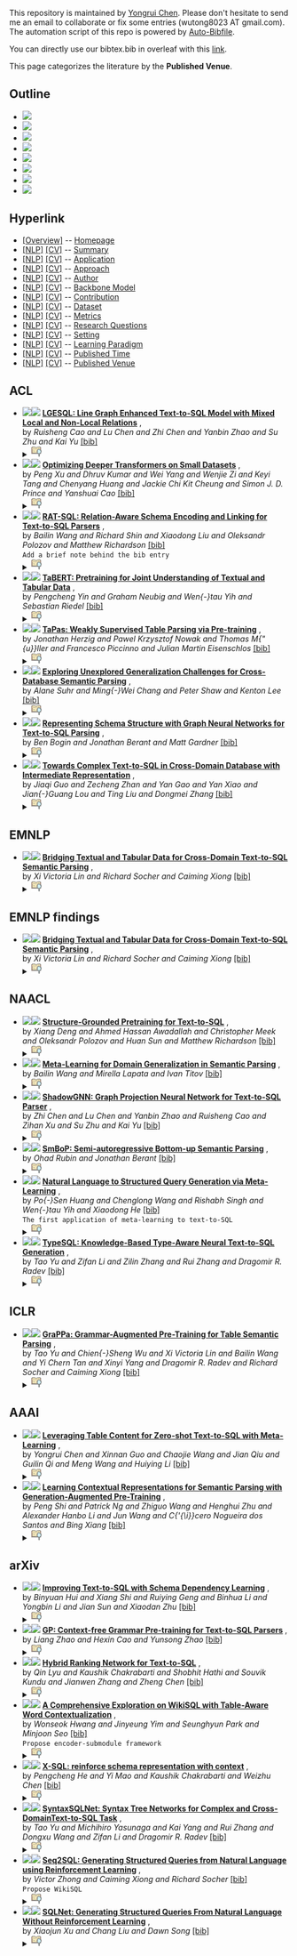 This repository is maintained by [Yongrui Chen](). Please don't hesitate to send me an email to collaborate or fix some entries (wutong8023 AT gmail.com). 
The automation script of this repo is powered by [Auto-Bibfile](https://github.com/wutong8023/Auto-Bibfile.git).

You can directly use our bibtex.bib in overleaf with this [link]().

This page categorizes the literature by the **Published Venue**.

## Outline 
- [![](https://img.shields.io/badge/Hyperlink-blue)](https://github.com/bahuia/Awesome_Text_to_SQL/blob/master/text2sql4all/./README.md#hyperlink)
- [![](https://img.shields.io/badge/ACL-8-blue)](https://github.com/bahuia/Awesome_Text_to_SQL/blob/master/text2sql4all/./README.md#acl)
- [![](https://img.shields.io/badge/EMNLP-1-blue)](https://github.com/bahuia/Awesome_Text_to_SQL/blob/master/text2sql4all/./README.md#emnlp)
- [![](https://img.shields.io/badge/EMNLP_findings-1-blue)](https://github.com/bahuia/Awesome_Text_to_SQL/blob/master/text2sql4all/./README.md#emnlp-findings)
- [![](https://img.shields.io/badge/NAACL-6-blue)](https://github.com/bahuia/Awesome_Text_to_SQL/blob/master/text2sql4all/./README.md#naacl)
- [![](https://img.shields.io/badge/ICLR-1-blue)](https://github.com/bahuia/Awesome_Text_to_SQL/blob/master/text2sql4all/./README.md#iclr)
- [![](https://img.shields.io/badge/AAAI-2-blue)](https://github.com/bahuia/Awesome_Text_to_SQL/blob/master/text2sql4all/./README.md#aaai)
- [![](https://img.shields.io/badge/arXiv-8-blue)](https://github.com/bahuia/Awesome_Text_to_SQL/blob/master/text2sql4all/./README.md#arxiv)
## Hyperlink 
- [[Overview]](https://github.com/bahuia/Awesome_Text_to_SQL/blob/master/README.md) -- [Homepage](https://github.com/bahuia/Awesome_Text_to_SQL/blob/master/README.md)
- [[NLP]](https://github.com/bahuia/Awesome_Text_to_SQL/blob/master/text2sql4nlp/./)  [[CV]](https://github.com/bahuia/Awesome_Text_to_SQL/blob/master/text2sql4cv/./) -- [Summary](https://github.com/bahuia/Awesome_Text_to_SQL/blob/master/text2sql4all/./)
- [[NLP]](https://github.com/bahuia/Awesome_Text_to_SQL/blob/master/text2sql4nlp/application)  [[CV]](https://github.com/bahuia/Awesome_Text_to_SQL/blob/master/text2sql4cv/application) -- [Application](https://github.com/bahuia/Awesome_Text_to_SQL/blob/master/text2sql4all/application)
- [[NLP]](https://github.com/bahuia/Awesome_Text_to_SQL/blob/master/text2sql4nlp/approach)  [[CV]](https://github.com/bahuia/Awesome_Text_to_SQL/blob/master/text2sql4cv/approach) -- [Approach](https://github.com/bahuia/Awesome_Text_to_SQL/blob/master/text2sql4all/approach)
- [[NLP]](https://github.com/bahuia/Awesome_Text_to_SQL/blob/master/text2sql4nlp/author)  [[CV]](https://github.com/bahuia/Awesome_Text_to_SQL/blob/master/text2sql4cv/author) -- [Author](https://github.com/bahuia/Awesome_Text_to_SQL/blob/master/text2sql4all/author)
- [[NLP]](https://github.com/bahuia/Awesome_Text_to_SQL/blob/master/text2sql4nlp/backbone_model)  [[CV]](https://github.com/bahuia/Awesome_Text_to_SQL/blob/master/text2sql4cv/backbone_model) -- [Backbone Model](https://github.com/bahuia/Awesome_Text_to_SQL/blob/master/text2sql4all/backbone_model)
- [[NLP]](https://github.com/bahuia/Awesome_Text_to_SQL/blob/master/text2sql4nlp/contribution)  [[CV]](https://github.com/bahuia/Awesome_Text_to_SQL/blob/master/text2sql4cv/contribution) -- [Contribution](https://github.com/bahuia/Awesome_Text_to_SQL/blob/master/text2sql4all/contribution)
- [[NLP]](https://github.com/bahuia/Awesome_Text_to_SQL/blob/master/text2sql4nlp/dataset)  [[CV]](https://github.com/bahuia/Awesome_Text_to_SQL/blob/master/text2sql4cv/dataset) -- [Dataset](https://github.com/bahuia/Awesome_Text_to_SQL/blob/master/text2sql4all/dataset)
- [[NLP]](https://github.com/bahuia/Awesome_Text_to_SQL/blob/master/text2sql4nlp/metrics)  [[CV]](https://github.com/bahuia/Awesome_Text_to_SQL/blob/master/text2sql4cv/metrics) -- [Metrics](https://github.com/bahuia/Awesome_Text_to_SQL/blob/master/text2sql4all/metrics)
- [[NLP]](https://github.com/bahuia/Awesome_Text_to_SQL/blob/master/text2sql4nlp/research_question)  [[CV]](https://github.com/bahuia/Awesome_Text_to_SQL/blob/master/text2sql4cv/research_question) -- [Research Questions](https://github.com/bahuia/Awesome_Text_to_SQL/blob/master/text2sql4all/research_question)
- [[NLP]](https://github.com/bahuia/Awesome_Text_to_SQL/blob/master/text2sql4nlp/setting)  [[CV]](https://github.com/bahuia/Awesome_Text_to_SQL/blob/master/text2sql4cv/setting) -- [Setting](https://github.com/bahuia/Awesome_Text_to_SQL/blob/master/text2sql4all/setting)
- [[NLP]](https://github.com/bahuia/Awesome_Text_to_SQL/blob/master/text2sql4nlp/supervision)  [[CV]](https://github.com/bahuia/Awesome_Text_to_SQL/blob/master/text2sql4cv/supervision) -- [ Learning Paradigm](https://github.com/bahuia/Awesome_Text_to_SQL/blob/master/text2sql4all/supervision)
- [[NLP]](https://github.com/bahuia/Awesome_Text_to_SQL/blob/master/text2sql4nlp/time)  [[CV]](https://github.com/bahuia/Awesome_Text_to_SQL/blob/master/text2sql4cv/time) -- [Published Time](https://github.com/bahuia/Awesome_Text_to_SQL/blob/master/text2sql4all/time)
- [[NLP]](https://github.com/bahuia/Awesome_Text_to_SQL/blob/master/text2sql4nlp/venue)  [[CV]](https://github.com/bahuia/Awesome_Text_to_SQL/blob/master/text2sql4cv/venue) -- [Published Venue](https://github.com/bahuia/Awesome_Text_to_SQL/blob/master/text2sql4all/venue)

## ACL

- [![](https://img.shields.io/badge/ACL-2021-blue)](https://doi.org/10.18653/v1/2021.acl-long.198)<a href="https://scholar.google.com.hk/scholar?q=LGESQL:+Line+Graph+Enhanced+Text-to-SQL+Model+with+Mixed+Local+and+Non-Local+Relations"><img src="https://img.shields.io/badge/-blue.svg?&logo=google-scholar&logoColor=white" height="18" align="bottom"></a> [**LGESQL: Line Graph Enhanced Text-to-SQL Model with Mixed Local and
Non-Local Relations**](https://doi.org/10.18653/v1/2021.acl-long.198) , <br> by *Ruisheng Cao and
Lu Chen and
Zhi Chen and
Yanbin Zhao and
Su Zhu and
Kai Yu* [[bib]](https://github.com/bahuia/Awesome_Text_to_SQL/blob/master/./bibtex.bib#L509-L531) <br></details><details><summary><img src=https://github.com/bahuia/Awesome_Text_to_SQL/blob/master/scripts/svg/copy_icon.png height="20" align="bottom"></summary><pre>```DBLP:conf/acl/CaoC0ZZ020```
- [![](https://img.shields.io/badge/ACL-2021-blue)](https://doi.org/10.18653/v1/2021.acl-long.163)<a href="https://scholar.google.com.hk/scholar?q=Optimizing+Deeper+Transformers+on+Small+Datasets"><img src="https://img.shields.io/badge/-blue.svg?&logo=google-scholar&logoColor=white" height="18" align="bottom"></a> [**Optimizing Deeper Transformers on Small Datasets**](https://doi.org/10.18653/v1/2021.acl-long.163) , <br> by *Peng Xu and
Dhruv Kumar and
Wei Yang and
Wenjie Zi and
Keyi Tang and
Chenyang Huang and
Jackie Chi Kit Cheung and
Simon J. D. Prince and
Yanshuai Cao* [[bib]](https://github.com/bahuia/Awesome_Text_to_SQL/blob/master/./bibtex.bib#L558-L582) <br></details><details><summary><img src=https://github.com/bahuia/Awesome_Text_to_SQL/blob/master/scripts/svg/copy_icon.png height="20" align="bottom"></summary><pre>```DBLP:conf/acl/Xu0YZT0CPC20```
- [![](https://img.shields.io/badge/ACL-2020-blue)](https://www.aclweb.org/anthology/2020.acl-main.677/)<a href="https://scholar.google.com.hk/scholar?q=RAT-SQL:+Relation-Aware+Schema+Encoding+and+Linking+for+Text-to-SQL+Parsers"><img src="https://img.shields.io/badge/-blue.svg?&logo=google-scholar&logoColor=white" height="18" align="bottom"></a> [**RAT-SQL: Relation-Aware Schema Encoding and Linking for Text-to-SQL Parsers**](https://www.aclweb.org/anthology/2020.acl-main.677/) , <br> by *Bailin Wang and
Richard Shin and
Xiaodong Liu and
Oleksandr Polozov and
Matthew Richardson* [[bib]](https://github.com/bahuia/Awesome_Text_to_SQL/blob/master/./bibtex.bib#L5-L16) <br>```Add a brief note behind the bib entry
```</details><details><summary><img src=https://github.com/bahuia/Awesome_Text_to_SQL/blob/master/scripts/svg/copy_icon.png height="20" align="bottom"></summary><pre>```WangSLPR20```
- [![](https://img.shields.io/badge/ACL-2020-blue)](https://doi.org/10.18653/v1/2020.acl-main.745)<a href="https://scholar.google.com.hk/scholar?q=TaBERT:+Pretraining+for+Joint+Understanding+of+Textual+and+Tabular+Data"><img src="https://img.shields.io/badge/-blue.svg?&logo=google-scholar&logoColor=white" height="18" align="bottom"></a> [**TaBERT: Pretraining for Joint Understanding of Textual and Tabular
Data**](https://doi.org/10.18653/v1/2020.acl-main.745) , <br> by *Pengcheng Yin and
Graham Neubig and
Wen{-}tau Yih and
Sebastian Riedel* [[bib]](https://github.com/bahuia/Awesome_Text_to_SQL/blob/master/./bibtex.bib#L284-L304) <br></details><details><summary><img src=https://github.com/bahuia/Awesome_Text_to_SQL/blob/master/scripts/svg/copy_icon.png height="20" align="bottom"></summary><pre>```DBLP:conf/acl/YinNYR20```
- [![](https://img.shields.io/badge/ACL-2020-blue)](https://doi.org/10.18653/v1/2020.acl-main.398)<a href="https://scholar.google.com.hk/scholar?q=TaPas:+Weakly+Supervised+Table+Parsing+via+Pre-training"><img src="https://img.shields.io/badge/-blue.svg?&logo=google-scholar&logoColor=white" height="18" align="bottom"></a> [**TaPas: Weakly Supervised Table Parsing via Pre-training**](https://doi.org/10.18653/v1/2020.acl-main.398) , <br> by *Jonathan Herzig and
Pawel Krzysztof Nowak and
Thomas M{\"{u}}ller and
Francesco Piccinno and
Julian Martin Eisenschlos* [[bib]](https://github.com/bahuia/Awesome_Text_to_SQL/blob/master/./bibtex.bib#L306-L326) <br></details><details><summary><img src=https://github.com/bahuia/Awesome_Text_to_SQL/blob/master/scripts/svg/copy_icon.png height="20" align="bottom"></summary><pre>```DBLP:conf/acl/HerzigNMPE20```
- [![](https://img.shields.io/badge/ACL-2020-blue)](https://doi.org/10.18653/v1/2020.acl-main.742)<a href="https://scholar.google.com.hk/scholar?q=Exploring+Unexplored+Generalization+Challenges+for+Cross-Database+Semantic+Parsing"><img src="https://img.shields.io/badge/-blue.svg?&logo=google-scholar&logoColor=white" height="18" align="bottom"></a> [**Exploring Unexplored Generalization Challenges for Cross-Database
Semantic Parsing**](https://doi.org/10.18653/v1/2020.acl-main.742) , <br> by *Alane Suhr and
Ming{-}Wei Chang and
Peter Shaw and
Kenton Lee* [[bib]](https://github.com/bahuia/Awesome_Text_to_SQL/blob/master/./bibtex.bib#L450-L470) <br></details><details><summary><img src=https://github.com/bahuia/Awesome_Text_to_SQL/blob/master/scripts/svg/copy_icon.png height="20" align="bottom"></summary><pre>```DBLP:conf/acl/SuhrCSL20```
- [![](https://img.shields.io/badge/ACL-2019-blue)](https://doi.org/10.18653/v1/p19-1448)<a href="https://scholar.google.com.hk/scholar?q=Representing+Schema+Structure+with+Graph+Neural+Networks+for+Text-to-SQL+Parsing"><img src="https://img.shields.io/badge/-blue.svg?&logo=google-scholar&logoColor=white" height="18" align="bottom"></a> [**Representing Schema Structure with Graph Neural Networks for Text-to-SQL
Parsing**](https://doi.org/10.18653/v1/p19-1448) , <br> by *Ben Bogin and
Jonathan Berant and
Matt Gardner* [[bib]](https://github.com/bahuia/Awesome_Text_to_SQL/blob/master/./bibtex.bib#L406-L424) <br></details><details><summary><img src=https://github.com/bahuia/Awesome_Text_to_SQL/blob/master/scripts/svg/copy_icon.png height="20" align="bottom"></summary><pre>```DBLP:conf/acl/BoginBG19```
- [![](https://img.shields.io/badge/ACL-2019-blue)](https://doi.org/10.18653/v1/p19-1444)<a href="https://scholar.google.com.hk/scholar?q=Towards+Complex+Text-to-SQL+in+Cross-Domain+Database+with+Intermediate+Representation"><img src="https://img.shields.io/badge/-blue.svg?&logo=google-scholar&logoColor=white" height="18" align="bottom"></a> [**Towards Complex Text-to-SQL in Cross-Domain Database with Intermediate
Representation**](https://doi.org/10.18653/v1/p19-1444) , <br> by *Jiaqi Guo and
Zecheng Zhan and
Yan Gao and
Yan Xiao and
Jian{-}Guang Lou and
Ting Liu and
Dongmei Zhang* [[bib]](https://github.com/bahuia/Awesome_Text_to_SQL/blob/master/./bibtex.bib#L426-L448) <br></details><details><summary><img src=https://github.com/bahuia/Awesome_Text_to_SQL/blob/master/scripts/svg/copy_icon.png height="20" align="bottom"></summary><pre>```DBLP:conf/acl/GuoZGXLLZ19```
## EMNLP

- [![](https://img.shields.io/badge/EMNLP_findings-2020-blue)](https://doi.org/10.18653/v1/2020.findings-emnlp.438)<a href="https://scholar.google.com.hk/scholar?q=Bridging+Textual+and+Tabular+Data+for+Cross-Domain+Text-to-SQL+Semantic+Parsing"><img src="https://img.shields.io/badge/-blue.svg?&logo=google-scholar&logoColor=white" height="18" align="bottom"></a> [**Bridging Textual and Tabular Data for Cross-Domain Text-to-SQL Semantic
Parsing**](https://doi.org/10.18653/v1/2020.findings-emnlp.438) , <br> by *Xi Victoria Lin and
Richard Socher and
Caiming Xiong* [[bib]](https://github.com/bahuia/Awesome_Text_to_SQL/blob/master/./bibtex.bib#L175-L195) <br></details><details><summary><img src=https://github.com/bahuia/Awesome_Text_to_SQL/blob/master/scripts/svg/copy_icon.png height="20" align="bottom"></summary><pre>```DBLP:conf/emnlp/LinSX20```
## EMNLP findings

- [![](https://img.shields.io/badge/EMNLP_findings-2020-blue)](https://doi.org/10.18653/v1/2020.findings-emnlp.438)<a href="https://scholar.google.com.hk/scholar?q=Bridging+Textual+and+Tabular+Data+for+Cross-Domain+Text-to-SQL+Semantic+Parsing"><img src="https://img.shields.io/badge/-blue.svg?&logo=google-scholar&logoColor=white" height="18" align="bottom"></a> [**Bridging Textual and Tabular Data for Cross-Domain Text-to-SQL Semantic
Parsing**](https://doi.org/10.18653/v1/2020.findings-emnlp.438) , <br> by *Xi Victoria Lin and
Richard Socher and
Caiming Xiong* [[bib]](https://github.com/bahuia/Awesome_Text_to_SQL/blob/master/./bibtex.bib#L175-L195) <br></details><details><summary><img src=https://github.com/bahuia/Awesome_Text_to_SQL/blob/master/scripts/svg/copy_icon.png height="20" align="bottom"></summary><pre>```DBLP:conf/emnlp/LinSX20```
## NAACL

- [![](https://img.shields.io/badge/NAACL-2021-blue)](https://doi.org/10.18653/v1/2021.naacl-main.105)<a href="https://scholar.google.com.hk/scholar?q=Structure-Grounded+Pretraining+for+Text-to-SQL"><img src="https://img.shields.io/badge/-blue.svg?&logo=google-scholar&logoColor=white" height="18" align="bottom"></a> [**Structure-Grounded Pretraining for Text-to-SQL**](https://doi.org/10.18653/v1/2021.naacl-main.105) , <br> by *Xiang Deng and
Ahmed Hassan Awadallah and
Christopher Meek and
Oleksandr Polozov and
Huan Sun and
Matthew Richardson* [[bib]](https://github.com/bahuia/Awesome_Text_to_SQL/blob/master/./bibtex.bib#L256-L282) <br></details><details><summary><img src=https://github.com/bahuia/Awesome_Text_to_SQL/blob/master/scripts/svg/copy_icon.png height="20" align="bottom"></summary><pre>```DBLP:conf/naacl/DengAMPSR21```
- [![](https://img.shields.io/badge/NAACL-2021-blue)](https://doi.org/10.18653/v1/2021.naacl-main.33)<a href="https://scholar.google.com.hk/scholar?q=Meta-Learning+for+Domain+Generalization+in+Semantic+Parsing"><img src="https://img.shields.io/badge/-blue.svg?&logo=google-scholar&logoColor=white" height="18" align="bottom"></a> [**Meta-Learning for Domain Generalization in Semantic Parsing**](https://doi.org/10.18653/v1/2021.naacl-main.33) , <br> by *Bailin Wang and
Mirella Lapata and
Ivan Titov* [[bib]](https://github.com/bahuia/Awesome_Text_to_SQL/blob/master/./bibtex.bib#L533-L556) <br></details><details><summary><img src=https://github.com/bahuia/Awesome_Text_to_SQL/blob/master/scripts/svg/copy_icon.png height="20" align="bottom"></summary><pre>```DBLP:conf/naacl/WangLT21```
- [![](https://img.shields.io/badge/NAACL-2021-blue)](https://doi.org/10.18653/v1/2021.naacl-main.441)<a href="https://scholar.google.com.hk/scholar?q=ShadowGNN:+Graph+Projection+Neural+Network+for+Text-to-SQL+Parser"><img src="https://img.shields.io/badge/-blue.svg?&logo=google-scholar&logoColor=white" height="18" align="bottom"></a> [**ShadowGNN: Graph Projection Neural Network for Text-to-SQL Parser**](https://doi.org/10.18653/v1/2021.naacl-main.441) , <br> by *Zhi Chen and
Lu Chen and
Yanbin Zhao and
Ruisheng Cao and
Zihan Xu and
Su Zhu and
Kai Yu* [[bib]](https://github.com/bahuia/Awesome_Text_to_SQL/blob/master/./bibtex.bib#L584-L611) <br></details><details><summary><img src=https://github.com/bahuia/Awesome_Text_to_SQL/blob/master/scripts/svg/copy_icon.png height="20" align="bottom"></summary><pre>```DBLP:conf/naacl/ChenCZCXZY21```
- [![](https://img.shields.io/badge/NAACL-2021-blue)](https://doi.org/10.18653/v1/2021.naacl-main.29)<a href="https://scholar.google.com.hk/scholar?q=SmBoP:+Semi-autoregressive+Bottom-up+Semantic+Parsing"><img src="https://img.shields.io/badge/-blue.svg?&logo=google-scholar&logoColor=white" height="18" align="bottom"></a> [**SmBoP: Semi-autoregressive Bottom-up Semantic Parsing**](https://doi.org/10.18653/v1/2021.naacl-main.29) , <br> by *Ohad Rubin and
Jonathan Berant* [[bib]](https://github.com/bahuia/Awesome_Text_to_SQL/blob/master/./bibtex.bib#L613-L635) <br></details><details><summary><img src=https://github.com/bahuia/Awesome_Text_to_SQL/blob/master/scripts/svg/copy_icon.png height="20" align="bottom"></summary><pre>```DBLP:conf/naacl/RubinB21```
- [![](https://img.shields.io/badge/NAACL-2018-blue)](https://doi.org/10.18653/v1/n18-2115)<a href="https://scholar.google.com.hk/scholar?q=Natural+Language+to+Structured+Query+Generation+via+Meta-Learning"><img src="https://img.shields.io/badge/-blue.svg?&logo=google-scholar&logoColor=white" height="18" align="bottom"></a> [**Natural Language to Structured Query Generation via Meta-Learning**](https://doi.org/10.18653/v1/n18-2115) , <br> by *Po{-}Sen Huang and
Chenglong Wang and
Rishabh Singh and
Wen{-}tau Yih and
Xiaodong He* [[bib]](https://github.com/bahuia/Awesome_Text_to_SQL/blob/master/./bibtex.bib#L48-L79) <br>```The first application of meta-learning to text-to-SQL
```</details><details><summary><img src=https://github.com/bahuia/Awesome_Text_to_SQL/blob/master/scripts/svg/copy_icon.png height="20" align="bottom"></summary><pre>```HuangWSYH18```
- [![](https://img.shields.io/badge/NAACL-2018-blue)](https://doi.org/10.18653/v1/n18-2093)<a href="https://scholar.google.com.hk/scholar?q=TypeSQL:+Knowledge-Based+Type-Aware+Neural+Text-to-SQL+Generation"><img src="https://img.shields.io/badge/-blue.svg?&logo=google-scholar&logoColor=white" height="18" align="bottom"></a> [**TypeSQL: Knowledge-Based Type-Aware Neural Text-to-SQL Generation**](https://doi.org/10.18653/v1/n18-2093) , <br> by *Tao Yu and
Zifan Li and
Zilin Zhang and
Rui Zhang and
Dragomir R. Radev* [[bib]](https://github.com/bahuia/Awesome_Text_to_SQL/blob/master/./bibtex.bib#L385-L404) <br></details><details><summary><img src=https://github.com/bahuia/Awesome_Text_to_SQL/blob/master/scripts/svg/copy_icon.png height="20" align="bottom"></summary><pre>```DBLP:conf/naacl/YuLZZR18```
## ICLR

- [![](https://img.shields.io/badge/ICLR-2021-blue)](https://openreview.net/forum?id=kyaIeYj4zZ)<a href="https://scholar.google.com.hk/scholar?q=GraPPa:+Grammar-Augmented+Pre-Training+for+Table+Semantic+Parsing"><img src="https://img.shields.io/badge/-blue.svg?&logo=google-scholar&logoColor=white" height="18" align="bottom"></a> [**GraPPa: Grammar-Augmented Pre-Training for Table Semantic Parsing**](https://openreview.net/forum?id=kyaIeYj4zZ) , <br> by *Tao Yu and
Chien{-}Sheng Wu and
Xi Victoria Lin and
Bailin Wang and
Yi Chern Tan and
Xinyi Yang and
Dragomir R. Radev and
Richard Socher and
Caiming Xiong* [[bib]](https://github.com/bahuia/Awesome_Text_to_SQL/blob/master/./bibtex.bib#L197-L215) <br></details><details><summary><img src=https://github.com/bahuia/Awesome_Text_to_SQL/blob/master/scripts/svg/copy_icon.png height="20" align="bottom"></summary><pre>```DBLP:conf/iclr/0009WLWTYRSX21```
## AAAI

- [![](https://img.shields.io/badge/AAAI-2021-blue)](https://ojs.aaai.org/index.php/AAAI/article/view/16519)<a href="https://scholar.google.com.hk/scholar?q=Leveraging+Table+Content+for+Zero-shot+Text-to-SQL+with+Meta-Learning"><img src="https://img.shields.io/badge/-blue.svg?&logo=google-scholar&logoColor=white" height="18" align="bottom"></a> [**Leveraging Table Content for Zero-shot Text-to-SQL with Meta-Learning**](https://ojs.aaai.org/index.php/AAAI/article/view/16519) , <br> by *Yongrui Chen and
Xinnan Guo and
Chaojie Wang and
Jian Qiu and
Guilin Qi and
Meng Wang and
Huiying Li* [[bib]](https://github.com/bahuia/Awesome_Text_to_SQL/blob/master/./bibtex.bib#L328-L345) <br></details><details><summary><img src=https://github.com/bahuia/Awesome_Text_to_SQL/blob/master/scripts/svg/copy_icon.png height="20" align="bottom"></summary><pre>```DBLP:conf/aaai/ChenG0QQWL21```
- [![](https://img.shields.io/badge/AAAI-2021-blue)](https://ojs.aaai.org/index.php/AAAI/article/view/17627)<a href="https://scholar.google.com.hk/scholar?q=Learning+Contextual+Representations+for+Semantic+Parsing+with+Generation-Augmented+Pre-Training"><img src="https://img.shields.io/badge/-blue.svg?&logo=google-scholar&logoColor=white" height="18" align="bottom"></a> [**Learning Contextual Representations for Semantic Parsing with Generation-Augmented
Pre-Training**](https://ojs.aaai.org/index.php/AAAI/article/view/17627) , <br> by *Peng Shi and
Patrick Ng and
Zhiguo Wang and
Henghui Zhu and
Alexander Hanbo Li and
Jun Wang and
C{\'{\i}}cero Nogueira dos Santos and
Bing Xiang* [[bib]](https://github.com/bahuia/Awesome_Text_to_SQL/blob/master/./bibtex.bib#L488-L507) <br></details><details><summary><img src=https://github.com/bahuia/Awesome_Text_to_SQL/blob/master/scripts/svg/copy_icon.png height="20" align="bottom"></summary><pre>```DBLP:conf/aaai/ShiNWZLWSX21```
## arXiv

- [![](https://img.shields.io/badge/CoRR-2021-blue)](https://arxiv.org/abs/2103.04399)<a href="https://scholar.google.com.hk/scholar?q=Improving+Text-to-SQL+with+Schema+Dependency+Learning"><img src="https://img.shields.io/badge/-blue.svg?&logo=google-scholar&logoColor=white" height="18" align="bottom"></a> [**Improving Text-to-SQL with Schema Dependency Learning**](https://arxiv.org/abs/2103.04399) , <br> by *Binyuan Hui and
Xiang Shi and
Ruiying Geng and
Binhua Li and
Yongbin Li and
Jian Sun and
Xiaodan Zhu* [[bib]](https://github.com/bahuia/Awesome_Text_to_SQL/blob/master/./bibtex.bib#L236-L254) <br></details><details><summary><img src=https://github.com/bahuia/Awesome_Text_to_SQL/blob/master/scripts/svg/copy_icon.png height="20" align="bottom"></summary><pre>```DBLP:journals/corr/abs-2103-04399```
- [![](https://img.shields.io/badge/CoRR-2021-blue)](https://arxiv.org/abs/2101.09901)<a href="https://scholar.google.com.hk/scholar?q=GP:+Context-free+Grammar+Pre-training+for+Text-to-SQL+Parsers"><img src="https://img.shields.io/badge/-blue.svg?&logo=google-scholar&logoColor=white" height="18" align="bottom"></a> [**GP: Context-free Grammar Pre-training for Text-to-SQL Parsers**](https://arxiv.org/abs/2101.09901) , <br> by *Liang Zhao and
Hexin Cao and
Yunsong Zhao* [[bib]](https://github.com/bahuia/Awesome_Text_to_SQL/blob/master/./bibtex.bib#L472-L486) <br></details><details><summary><img src=https://github.com/bahuia/Awesome_Text_to_SQL/blob/master/scripts/svg/copy_icon.png height="20" align="bottom"></summary><pre>```DBLP:journals/corr/abs-2101-09901```
- [![](https://img.shields.io/badge/CoRR-2020-blue)](https://arxiv.org/abs/2008.04759)<a href="https://scholar.google.com.hk/scholar?q=Hybrid+Ranking+Network+for+Text-to-SQL"><img src="https://img.shields.io/badge/-blue.svg?&logo=google-scholar&logoColor=white" height="18" align="bottom"></a> [**Hybrid Ranking Network for Text-to-SQL**](https://arxiv.org/abs/2008.04759) , <br> by *Qin Lyu and
Kaushik Chakrabarti and
Shobhit Hathi and
Souvik Kundu and
Jianwen Zhang and
Zheng Chen* [[bib]](https://github.com/bahuia/Awesome_Text_to_SQL/blob/master/./bibtex.bib#L217-L234) <br></details><details><summary><img src=https://github.com/bahuia/Awesome_Text_to_SQL/blob/master/scripts/svg/copy_icon.png height="20" align="bottom"></summary><pre>```DBLP:journals/corr/abs-2008-04759```
- [![](https://img.shields.io/badge/CoRR-2019-blue)](http://arxiv.org/abs/1902.01069)<a href="https://scholar.google.com.hk/scholar?q=A+Comprehensive+Exploration+on+WikiSQL+with+Table-Aware+Word+Contextualization"><img src="https://img.shields.io/badge/-blue.svg?&logo=google-scholar&logoColor=white" height="18" align="bottom"></a> [**A Comprehensive Exploration on WikiSQL with Table-Aware Word Contextualization**](http://arxiv.org/abs/1902.01069) , <br> by *Wonseok Hwang and
Jinyeung Yim and
Seunghyun Park and
Minjoon Seo* [[bib]](https://github.com/bahuia/Awesome_Text_to_SQL/blob/master/./bibtex.bib#L82-L109) <br>```Propose encoder-submodule framework
```</details><details><summary><img src=https://github.com/bahuia/Awesome_Text_to_SQL/blob/master/scripts/svg/copy_icon.png height="20" align="bottom"></summary><pre>```abs-1902-01069```
- [![](https://img.shields.io/badge/CoRR-2019-blue)](http://arxiv.org/abs/1908.08113)<a href="https://scholar.google.com.hk/scholar?q=X-SQL:+reinforce+schema+representation+with+context"><img src="https://img.shields.io/badge/-blue.svg?&logo=google-scholar&logoColor=white" height="18" align="bottom"></a> [**X-SQL: reinforce schema representation with context**](http://arxiv.org/abs/1908.08113) , <br> by *Pengcheng He and
Yi Mao and
Kaushik Chakrabarti and
Weizhu Chen* [[bib]](https://github.com/bahuia/Awesome_Text_to_SQL/blob/master/./bibtex.bib#L112-L138) <br></details><details><summary><img src=https://github.com/bahuia/Awesome_Text_to_SQL/blob/master/scripts/svg/copy_icon.png height="20" align="bottom"></summary><pre>```DBLP:journals/corr/abs-1908-08113```
- [![](https://img.shields.io/badge/CoRR-2018-blue)](http://arxiv.org/abs/1810.05237)<a href="https://scholar.google.com.hk/scholar?q=SyntaxSQLNet:+Syntax+Tree+Networks+for+Complex+and+Cross-DomainText-to-SQL+Task"><img src="https://img.shields.io/badge/-blue.svg?&logo=google-scholar&logoColor=white" height="18" align="bottom"></a> [**SyntaxSQLNet: Syntax Tree Networks for Complex and Cross-DomainText-to-SQL
Task**](http://arxiv.org/abs/1810.05237) , <br> by *Tao Yu and
Michihiro Yasunaga and
Kai Yang and
Rui Zhang and
Dongxu Wang and
Zifan Li and
Dragomir R. Radev* [[bib]](https://github.com/bahuia/Awesome_Text_to_SQL/blob/master/./bibtex.bib#L364-L383) <br></details><details><summary><img src=https://github.com/bahuia/Awesome_Text_to_SQL/blob/master/scripts/svg/copy_icon.png height="20" align="bottom"></summary><pre>```DBLP:journals/corr/abs-1810-05237```
- [![](https://img.shields.io/badge/CoRR-2017-blue)](http://arxiv.org/abs/1709.00103)<a href="https://scholar.google.com.hk/scholar?q=Seq2SQL:+Generating+Structured+Queries+from+Natural+Language+using+Reinforcement+Learning"><img src="https://img.shields.io/badge/-blue.svg?&logo=google-scholar&logoColor=white" height="18" align="bottom"></a> [**Seq2SQL: Generating Structured Queries from Natural Language using
Reinforcement Learning**](http://arxiv.org/abs/1709.00103) , <br> by *Victor Zhong and
Caiming Xiong and
Richard Socher* [[bib]](https://github.com/bahuia/Awesome_Text_to_SQL/blob/master/./bibtex.bib#L19-L45) <br>```Propose WikiSQL
```</details><details><summary><img src=https://github.com/bahuia/Awesome_Text_to_SQL/blob/master/scripts/svg/copy_icon.png height="20" align="bottom"></summary><pre>```abs-1709-00103```
- [![](https://img.shields.io/badge/CoRR-2017-blue)](http://arxiv.org/abs/1711.04436)<a href="https://scholar.google.com.hk/scholar?q=SQLNet:+Generating+Structured+Queries+From+Natural+Language+Without+Reinforcement+Learning"><img src="https://img.shields.io/badge/-blue.svg?&logo=google-scholar&logoColor=white" height="18" align="bottom"></a> [**SQLNet: Generating Structured Queries From Natural Language Without
Reinforcement Learning**](http://arxiv.org/abs/1711.04436) , <br> by *Xiaojun Xu and
Chang Liu and
Dawn Song* [[bib]](https://github.com/bahuia/Awesome_Text_to_SQL/blob/master/./bibtex.bib#L347-L362) <br></details><details><summary><img src=https://github.com/bahuia/Awesome_Text_to_SQL/blob/master/scripts/svg/copy_icon.png height="20" align="bottom"></summary><pre>```DBLP:journals/corr/abs-1711-04436```